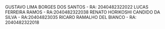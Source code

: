 GUSTAVO LIMA BORGES DOS SANTOS - RA: 2040482322022 LUCAS FERREIRA RAMOS - RA:2040482322038 RENATO HORIKOSHI CANDIDO DA SILVA - RA:20404823035 RICARO RAMALHO DEL BIANCO - RA: 2040482322018